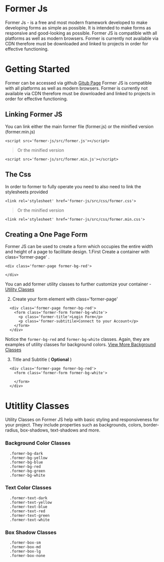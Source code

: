 # Former Js

Former Js - is a free and most modern framework developed to make developing forms as simple as possible. It is intended to make forms as responsive and good-looking as possible. Former JS is compatible with all platforms as well as modern browsers. Former is currently not available via CDN therefore must be downloaded and linked to projects in order for effective functioning.

# Getting Started
Former can be accessed via github
[Gitub Page](https://github.com/tonysaah/form-js/blob/master/)
Former JS is compatible with all platforms as well as modern browsers. Former is currently not available via CDN therefore must be downloaded and linked to projects in order for effective functioning.

## Linking Former JS
You can link either the main former file (former.js) or the minified version (former.min.js)

``` <script src='former-js/src/former.js'></script> ```

> Or the minified version

``` <script src='former-js/src/former.min.js'></script> ```

## The Css
In order to former to fully operate you need to also need to link the stylesheets provided

``` <link rel='stylesheet' href='former-js/src/css/former.css'> ```
> Or the minified version

``` <link rel='stylesheet' href='former-js/src/css/former.min.css'> ```

## Creating a One Page Form
Former JS can be used to create a form which occupies the entire width and height of a page to facilitate design.
1.First Create a container with class='former-page' .
```
<div class='former-page former-bg-red'>
  
</div>
```
You can add former utility classes to further customize your container - [Utility Classes](#utitlity-classes)

2. Create your form element with class='former-page'
```
  <div class='former-page former-bg-red'>
    <form class='former-form former-bg-white'>
      <p class='former-title'>Login Form</p>
      <p class='former-subtitile>Connect to your Account</p>
    </form>
  </div>
```


Notice the `former-bg-red` and `former-bg-white` classes. Again, they are examples of utility classes for background colors. [View More Background Classes](#background-utility-classes)

3. Title and Subtitle ( <b>Optional</b> )
```
  <div class='former-page former-bg-red'>
    <form class='former-form former-bg-white'>
      
    </form>
  </div>
```

# Utitlity Classes
Utility Classes on Former JS help with basic styling and responsiveness for your project. They include properties such as backgrounds, colors, border-radius, box-shadows, text-shadows and more.
### Background Color Classes

```
  .former-bg-dark
  .former-bg-yellow
  .former-bg-blue
  .former-bg-red
  .former-bg-green
  .former-bg-white
```

### Text Color Classes
```
  .former-text-dark
  .former-text-yellow
  .former-text-blue
  .former-text-red
  .former-text-green
  .former-text-white
```

### Box Shadow Classes
```
  .former-box-sm
  .former-box-md
  .former-box-lg
  .former-box-none
```
